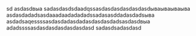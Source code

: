 sd
asdasdвыа
sadasdasdsdaadqssasdasdasdasdasdasdываываываыва
asdasdadadsasdaaadaadadadadssadasasddadasdadsыва
asdadsaqessssasdasdadasdadasdasdasdadsasdasdвыа
adadssssasdasdasdasdasdasdasd
sadasdsadasdasd
